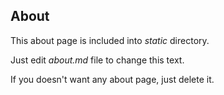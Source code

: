 ## About

This about page is included into *static* directory.

Just edit *about.md* file to change this text.

If you doesn't want any about page, just delete it.
